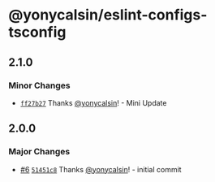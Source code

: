 # @yonycalsin/eslint-configs-tsconfig

## 2.1.0

### Minor Changes

- [`ff27b27`](https://github.com/yonycalsin/eslint-config/commit/ff27b2718b6ff28c531fb94d2d4f09b60f4eff55) Thanks [@yonycalsin](https://github.com/yonycalsin)! - Mini Update

## 2.0.0

### Major Changes

- [#6](https://github.com/yonycalsin/eslint-config/pull/6) [`51451c8`](https://github.com/yonycalsin/eslint-config/commit/51451c856e2fc1dde34000cfa7b6ae91ab6415dc) Thanks [@yonycalsin](https://github.com/yonycalsin)! - initial commit
